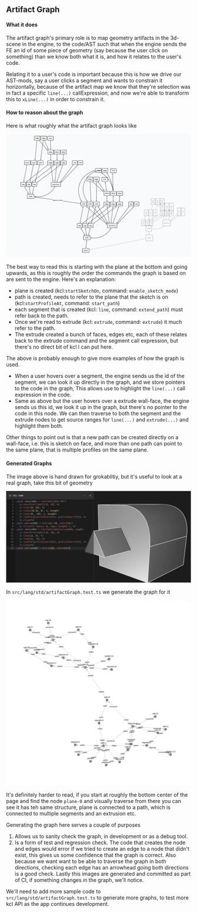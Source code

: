 ## Artifact Graph


#### What it does

The artifact graph's primary role is to map geometry artifacts in the 3d-scene in the engine, to the code/AST such that when the engine sends the FE an id of some piece of geometry (say because the user click on something) than we know both what it is, and how it relates to the user's code.

Relating it to a user's code is important because this is how we drive our AST-mods, say a user clicks a segment and wants to constrain it horizontally, because of the artifact map we know that they're selection was in fact a specific `line(...)` callExpression, and now we're able to transform this to `xLine(...)` in order to constrain it.

#### How to reason about the graph

Here is what roughly what the artifact graph looks like

![image of the artifact map](artifactMapGraphs/grokable-graph.png)

The best way to read this is starting with the plane at the bottom and going upwards, as this is roughly the order the commands the graph is based on are sent to the engine.
Here's an explanation:
- plane is created (kcl:`startSketchOn`, command: `enable_sketch_mode`)
- path is created, needs to refer to the plane that the sketch is on (kcl:`startProfileAt`, command: `start_path`)
- each segment that is created (kcl: `line`, command: `extend_path`) must refer back to the path.
- Once we're read to extrude (kcl: `extrude`, command: `extrude`) it much refer to the path.
- The extrude created a bunch of faces, edges etc, each of these relates back to the extrude command and the segment call expression, but there's no direct bit of kcl I can put here.

The above is probably enough to give more examples of how the graph is used.

- When a user hovers over a segment, the engine sends us the id of the segment, we can look it up directly in the graph, and we store pointers to the code in the graph, This allows use to highlight the `line(...)` call expression in the code.
- Same as above but the user hovers over a extrude wall-face, the engine sends us this id, we look it up in the graph, but there's no pointer to the code in this node. We can then traverse to both the segment and the extrude nodes to get source ranges for `line(...)` and `extrude(...)` and highlight them both.

Other things to point out is that a new path can be created directly on a wall-face, i.e. this is sketch on face, and more than one path can point to the same plane, that is multiple profiles on the same plane.

#### Generated Graphs

The image above is hand drawn for grokablitiy, but it's useful to look at a real graph, take this bit of geometry

![demo geometry](artifactMapGraphs/demoGeometry.png)

In `src/lang/std/artifactGraph.test.ts` we generate the graph for it

![demo geometry](artifactMapGraphs/exampleCode1.png)

It's definitely harder to read, if you start at roughly the bottom center of the page and find the node `plane-0` and visually traverse from there you can see it has teh same structure, plane is connected to a path, which is connected to multiple segments and an extrusion etc.

Generating the graph here serves a couple of purposes
1) Allows us to sanity check the graph, in development or as a debug tool.
2) Is a form of test and regression check. The code that creates the node and edges would error if we tried to create an edge to a node that didn't exist, this gives us some confidence that the graph is correct. Also because we want want to be able to traverse the graph in both directions, checking each edge has an arrowhead going both directions is a good check. Lastly this images are generated and committed as part of CI, if something changes in the graph, we'll notice.

We'll need to add more sample code to `src/lang/std/artifactGraph.test.ts` to generate more graphs, to test more kcl API as the app continues development.
